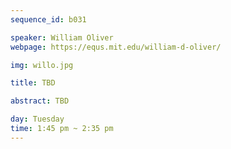 ```yaml
---
sequence_id: b031

speaker: William Oliver
webpage: https://equs.mit.edu/william-d-oliver/

img: willo.jpg

title: TBD

abstract: TBD

day: Tuesday
time: 1:45 pm ~ 2:35 pm
---
```

